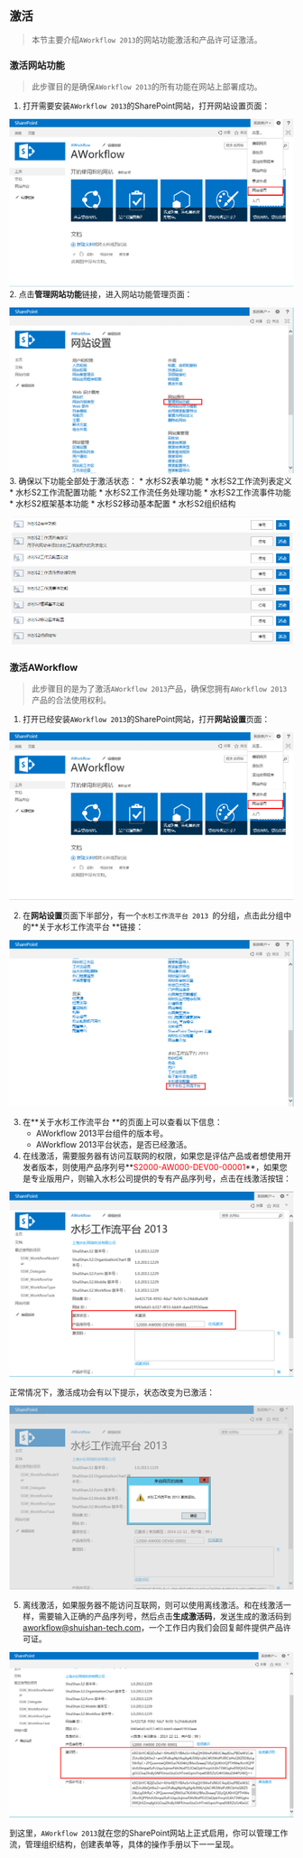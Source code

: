 ## 激活
>本节主要介绍`AWorkflow 2013`的网站功能激活和产品许可证激活。

### 激活网站功能
>此步骤目的是确保`AWorkflow 2013`的所有功能在网站上部署成功。

1. 打开需要安装`AWorkflow 2013`的SharePoint网站，打开网站设置页面：

![SiteSettings](imgs/installation.7.png)
2. 点击**管理网站功能**链接，进入网站功能管理页面：

![SiteSettings](imgs/installation.8.png)
3. 确保以下功能全部处于激活状态：
	* 水杉S2表单功能
	* 水杉S2工作流列表定义
	* 水杉S2工作流配置功能
	* 水杉S2工作流任务处理功能
	* 水杉S2工作流事件功能
	* 水杉S2框架基本功能
	* 水杉S2移动基本配置
	* 水杉S2组织结构

![Features](imgs/installation.9.png)

### 激活AWorkflow
> 此步骤目的是为了激活`AWorkflow 2013`产品，确保您拥有`AWorkflow 2013`产品的合法使用权利。

1. 打开已经安装`AWorkflow 2013`的SharePoint网站，打开**网站设置**页面：

![SiteSettings](imgs/installation.7.png)

2. 在**网站设置**页面下半部分，有一个`水杉工作流平台 2013 `的分组，点击此分组中的**关于水杉工作流平台 **链接：

![AboutShuiShan](imgs/installation.10.png)

3. 在**关于水杉工作流平台 **的页面上可以查看以下信息：
	* AWorkflow 2013平台组件的版本号。
	* AWorkflow 2013平台状态，是否已经激活。
4. 在线激活，需要服务器有访问互联网的权限，如果您是评估产品或者想使用开发者版本，则使用产品序列号**<font style="color:red">S2000-AW000-DEV00-00001</font>**，如果您是专业版用户，则输入水杉公司提供的专有产品序列号，点击在线激活按钮：

![License](imgs/installation.11.png)

正常情况下，激活成功会有以下提示，状态改变为已激活：

![LicenseSuccess](imgs/installation.12.png)

5. 离线激活，如果服务器不能访问互联网，则可以使用离线激活。和在线激活一样，需要输入正确的产品序列号，然后点击**生成激活码**，发送生成的激活码到[aworkflow@shuishan-tech.com](mailto:aworkflow@shuishan-tech.com)，一个工作日内我们会回复邮件提供产品许可证。

![OfflineLicense](imgs/installation.13.png)

到这里，`AWorkflow 2013`就在您的SharePoint网站上正式启用，你可以管理工作流，管理组织结构，创建表单等，具体的操作手册以下一一呈现。
